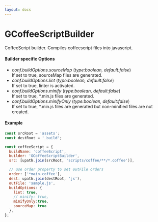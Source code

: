 ```yaml
---
layout: docs
---
```


# GCoffeeScriptBuilder
CoffeeScript builder. Compiles coffeescript files into javascript.

#### Builder specific Options
  - *conf.buildOptions.sourceMap* (<i>type:boolean, default:false</i>)<br>
    If set to true, sourceMap files are generated.
  - *conf.buildOptions.lint* (<i>type:boolean, default:false</i>)<br>
    If set to true, linter is activated.
  - *conf.buildOptions.minify* (<i>type:boolean, default:false</i>)<br>
    If set to true, *.min.js files are generated.
  - *conf.buildOptions.minifyOnly* (<i>type:boolean, default:false</i>)<br>
    If set to true, *.min.js files are generated but non-minified files are not created.


#### Example
```javascript
const srcRoot = 'assets';
const destRoot = '_build';

const coffeeScript = {
  buildName: 'coffeeScript',
  builder: 'GCoffeeScriptBuilder',
  src: [upath.join(srcRoot, 'scripts/coffee/**/*.coffee')],

  // use order property to set outFile orders
  order: ['*main.coffee'],
  dest: upath.join(destRoot, 'js'),
  outFile: 'sample.js',
  buildOptions: {
    lint: true,
    // minify: true,
    minifyOnly:true,
    sourceMap: true
  },
};
```
